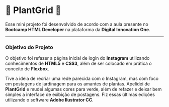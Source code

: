 # :seedling: PlantGrid :seedling:



Esse mini projeto foi desenvolvido de acordo com a aula presente no **Bootcamp HTML Developer** na plataforma da **Digital Innovation One**. 

---

### Objetivo do Projeto 
O objetivo foi refazer a página inicial de login do **Instagram** utilizando conhecimentos de **HTML5** e **CSS3**, além de ser colocado em prática o conceito de **Flexbox**.  

Tive a ideia de recriar uma rede parecida com o Instagram, mas com foco em postagens de jardinagem para os amantes de plantas. Apelidei de **PlantGrid** e mudei algumas cores para verde, além de refazer e deixar bem simples a interface de exibição de postagens. Fiz essas últimas edições utilizando o software **Adobe Ilustrator CC**.



